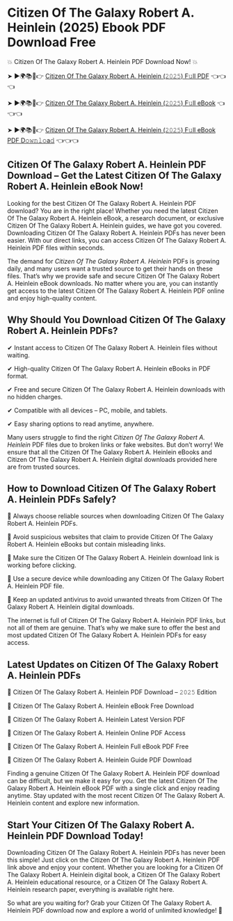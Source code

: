 # Citizen Of The Galaxy Robert A. Heinlein (2025) Ebook PDF Download Free

💥 Citizen Of The Galaxy Robert A. Heinlein PDF Download Now! 💥

➤ ►🌍📚📱👉 [Citizen Of The Galaxy Robert A. Heinlein (𝟸𝟶𝟸𝟻) F𝚞ll PDF](https://getpdf.xyz/citizen-of-the-galaxy-robert-a.-heinlein) 👈👈👈


➤ ►🌍📚📱👉 [Citizen Of The Galaxy Robert A. Heinlein (𝟸𝟶𝟸𝟻) F𝚞ll eBook](https://getpdf.xyz/citizen-of-the-galaxy-robert-a.-heinlein) 👈👈👈


➤ ►🌍📚📱👉 [Citizen Of The Galaxy Robert A. Heinlein (𝟸𝟶𝟸𝟻) F𝚞ll eBook PDF D𝚘𝚠𝚗𝚕𝚘a𝚍](https://getpdf.xyz/citizen-of-the-galaxy-robert-a.-heinlein) 👈👈👈


## Citizen Of The Galaxy Robert A. Heinlein PDF Download – Get the Latest Citizen Of The Galaxy Robert A. Heinlein eBook Now!

Looking for the best Citizen Of The Galaxy Robert A. Heinlein PDF download? You are in the right place! Whether you need the latest Citizen Of The Galaxy Robert A. Heinlein eBook, a research document, or exclusive Citizen Of The Galaxy Robert A. Heinlein guides, we have got you covered. Downloading Citizen Of The Galaxy Robert A. Heinlein PDFs has never been easier. With our direct links, you can access Citizen Of The Galaxy Robert A. Heinlein PDF files within seconds.

The demand for *Citizen Of The Galaxy Robert A. Heinlein* PDFs is growing daily, and many users want a trusted source to get their hands on these files. That’s why we provide safe and secure Citizen Of The Galaxy Robert A. Heinlein eBook downloads. No matter where you are, you can instantly get access to the latest Citizen Of The Galaxy Robert A. Heinlein PDF online and enjoy high-quality content.

## Why Should You Download Citizen Of The Galaxy Robert A. Heinlein PDFs?

✔ Instant access to Citizen Of The Galaxy Robert A. Heinlein files without waiting.

✔ High-quality Citizen Of The Galaxy Robert A. Heinlein eBooks in PDF format.

✔ Free and secure Citizen Of The Galaxy Robert A. Heinlein downloads with no hidden charges.

✔ Compatible with all devices – PC, mobile, and tablets.

✔ Easy sharing options to read anytime, anywhere.

Many users struggle to find the right *Citizen Of The Galaxy Robert A. Heinlein* PDF files due to broken links or fake websites. But don’t worry! We ensure that all the Citizen Of The Galaxy Robert A. Heinlein eBooks and Citizen Of The Galaxy Robert A. Heinlein digital downloads provided here are from trusted sources.

## How to Download Citizen Of The Galaxy Robert A. Heinlein PDFs Safely?

📌 Always choose reliable sources when downloading Citizen Of The Galaxy Robert A. Heinlein PDFs.

📌 Avoid suspicious websites that claim to provide Citizen Of The Galaxy Robert A. Heinlein eBooks but contain misleading links.

📌 Make sure the Citizen Of The Galaxy Robert A. Heinlein download link is working before clicking.

📌 Use a secure device while downloading any Citizen Of The Galaxy Robert A. Heinlein PDF file.

📌 Keep an updated antivirus to avoid unwanted threats from Citizen Of The Galaxy Robert A. Heinlein digital downloads.

The internet is full of Citizen Of The Galaxy Robert A. Heinlein PDF links, but not all of them are genuine. That’s why we make sure to offer the best and most updated Citizen Of The Galaxy Robert A. Heinlein PDFs for easy access.

## Latest Updates on Citizen Of The Galaxy Robert A. Heinlein PDFs

🔹 Citizen Of The Galaxy Robert A. Heinlein PDF Download – 𝟸𝟶𝟸𝟻 Edition

🔹 Citizen Of The Galaxy Robert A. Heinlein eBook Free Download

🔹 Citizen Of The Galaxy Robert A. Heinlein Latest Version PDF

🔹 Citizen Of The Galaxy Robert A. Heinlein Online PDF Access

🔹 Citizen Of The Galaxy Robert A. Heinlein Full eBook PDF Free

🔹 Citizen Of The Galaxy Robert A. Heinlein Guide PDF Download

Finding a genuine Citizen Of The Galaxy Robert A. Heinlein PDF download can be difficult, but we make it easy for you. Get the latest Citizen Of The Galaxy Robert A. Heinlein eBook PDF with a single click and enjoy reading anytime. Stay updated with the most recent Citizen Of The Galaxy Robert A. Heinlein content and explore new information.

## Start Your Citizen Of The Galaxy Robert A. Heinlein PDF Download Today!

Downloading Citizen Of The Galaxy Robert A. Heinlein PDFs has never been this simple! Just click on the Citizen Of The Galaxy Robert A. Heinlein PDF link above and enjoy your content. Whether you are looking for a Citizen Of The Galaxy Robert A. Heinlein digital book, a Citizen Of The Galaxy Robert A. Heinlein educational resource, or a Citizen Of The Galaxy Robert A. Heinlein research paper, everything is available right here.

So what are you waiting for? Grab your Citizen Of The Galaxy Robert A. Heinlein PDF download now and explore a world of unlimited knowledge! 🚀